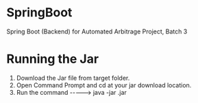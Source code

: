 # SpringBoot
Spring Boot (Backend) for Automated Arbitrage Project, Batch 3

# Running the Jar
1. Download the Jar file from target folder.
2. Open Command Prompt and cd at your jar download location.
3. Run the command ----->   java -jar <name>.jar
